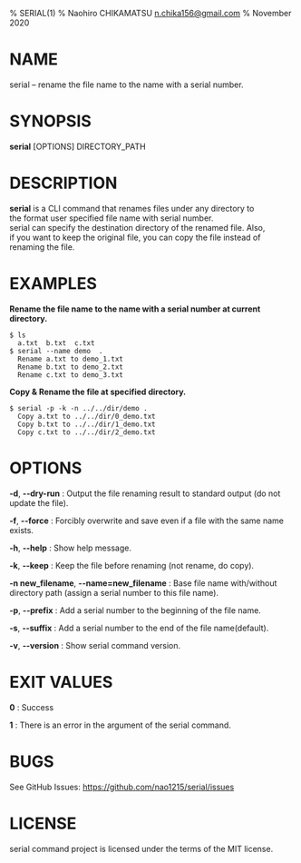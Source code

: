 % SERIAL(1)
% Naohiro CHIKAMATSU <n.chika156@gmail.com>
% November 2020

# NAME

serial – rename the file name to the name with a serial number.

# SYNOPSIS

**serial** [OPTIONS] DIRECTORY_PATH

# DESCRIPTION
**serial** is a CLI command that renames files under any directory to <br>
the format user specified file name with serial number.<br>
serial can specify the destination directory of the renamed file. Also, <br>
if you want to keep the original file, you can copy the file instead of <br>
renaming the file.

# EXAMPLES
**Rename the file name to the name with a serial number at current directory.**

    $ ls
      a.txt  b.txt  c.txt
    $ serial --name demo  .
      Rename a.txt to demo_1.txt
      Rename b.txt to demo_2.txt
      Rename c.txt to demo_3.txt

**Copy & Rename the file at specified directory.**

    $ serial -p -k -n ../../dir/demo .
      Copy a.txt to ../../dir/0_demo.txt
      Copy b.txt to ../../dir/1_demo.txt
      Copy c.txt to ../../dir/2_demo.txt


# OPTIONS
**-d**, **--dry-run**
:   Output the file renaming result to standard output (do not update the file).

**-f**, **--force**
:   Forcibly overwrite and save even if a file with the same name exists.

**-h**, **--help**
:   Show help message.

**-k**, **--keep**
:   Keep the file before renaming (not rename, do copy).

**-n new_filename**, **--name=new_filename**
:   Base file name with/without directory path (assign a serial number to this file name).

**-p**, **--prefix**
:   Add a serial number to the beginning of the file name.

**-s**, **--suffix**
:   Add a serial number to the end of the file name(default).

**-v**, **--version**
:   Show serial command version.

# EXIT VALUES
**0**
:   Success

**1**
:   There is an error in the argument of the serial command.

# BUGS
See GitHub Issues: https://github.com/nao1215/serial/issues

# LICENSE
serial command project is licensed under the terms of the MIT license.
